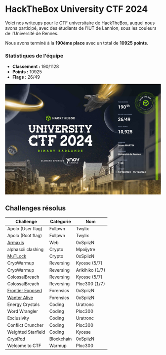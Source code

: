 # HackTheBox University CTF 2024

Voici nos writeups pour le CTF universitaire de HackTheBox, auquel nous avons participé, avec des étudiants de l'IUT de Lannion, sous les couleurs de l'Université de Rennes.

Nous avons terminé à la **190ème place** avec un total de **10925 points**.

### Statistiques de l'équipe
- **Classement :** 190/1128
- **Points :** 10925
- **Flags :** 26/49

![Certificat](images/stats-equipe.jpg)

## Challenges résolus

| Challenge | Catégorie | Nom |
| --- | --- | --- |
| Apolo (User flag) | Fullpwn | Twylix |
| Apolo (Root flag) | Fullpwn | Twylix |
| <a href="https://github.com/0xSpiizN/HTB-University-CTF-2024-Writeups/tree/main/0xSpiizN#armaxis">Armaxis</a> | Web | 0xSpiizN |
| alphascii clashing | Crypto | Mpoijytre |
| <a href="https://github.com/0xSpiizN/HTB-University-CTF-2024-Writeups/tree/main/0xSpiizN#mutlock">MuTLock</a> | Crypto | 0xSpiizN |
| CryoWarmup | Reversing | Kyosse (5/7) |
| CryoWarmup | Reversing | Arikihiko (1/7) |
| ColossalBreach | Reversing | Kyosse (5/7) |
| ColossalBreach | Reversing | Ploc300 (1/7) |
| <a href="https://github.com/0xSpiizN/HTB-University-CTF-2024-Writeups/tree/main/0xSpiizN#frontier-exposed">Frontier Exposed</a> | Forensics | 0xSpiizN |
| <a href="https://github.com/0xSpiizN/HTB-University-CTF-2024-Writeups/tree/main/0xSpiizN#wanter-alive">Wanter Alive</a> | Forensics | 0xSpiizN |
| Energy Crystals | Coding | Uratronc |
| Word Wrangler | Coding | Ploc300 |
| Exclusivity | Coding | Uratronc |
| Conflict Cruncher | Coding | Ploc300 |
| Weighted Starfield | Coding | Kyosse |
| <a href="https://github.com/0xSpiizN/HTB-University-CTF-2024-Writeups/tree/main/0xSpiizN#cryopod">CryoPod</a> | Blockchain | 0xSpiizN |
| Welcome to CTF | Warmup | Ploc300 |
